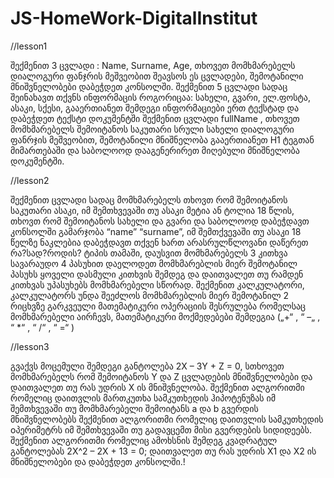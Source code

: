 # JS-HomeWork-DigitalInstitut
//lesson1

შექმენით 3 ცვლადი : Name, Surname, Age, თხოვეთ მომხმარებელს დიალოგური ფანჯრის მეშვეობით შეავსოს ეს ცვლადები, შემოტანილი მნიშვნელობები დაბეჭდეთ კონსოლში.
შექმენით 5 ცვლადი სადაც შეინახავთ თქვნს ინფორმაცის როგორიცაა: სახელი, გვარი, ელ.ფოსტა, ასაკი, სქესი, გააერთიანეთ შემდეგი ინფორმაციები ერთ ტექსტად და დაბეჭდეთ ტექსტი დოკუმენტში
შექმენით ცვლადი fullName , თხოვეთ მომხმარებელს შემოიტანოს საკუთარი სრული სახელი დიალოგური ფანრჯის მეშვეობით, შემოტანილი მნიშნელობა გააერთიანეთ H1 ტეგთან მიმართებაში და საბოლოოდ დააგენერირეთ მიღებული მნიშნელობა დოკუმენტში.

//lesson2

შექმენით ცვლადი სადაც მომხმარებელს თხოვთ რომ შემოიტანოს საკუთარი ასაკი, იმ შემთხვევაში თუ ასაკი მეტია ან ტოლია 18 წლის, თხოვთ რომ შემოიტანოს სახელი და გვარი და საბოლოოდ დაბეჭდავთ კონსოლში გამარჯობა “name” “surname”, იმ შემთქვევაში თუ ასაკი 18 წელზე ნაკლებია დაბეჭდავთ თქვენ ხართ არასრულწლოვანი
დაწერეთ რა?სად?როდის? ტიპის თამაში, დაუსვით მომხმარებელს 3 კითხვა სავარაუდო 4 პასუხით დაელოდეთ მომხმარებლის მიერ შემოტანილ პასუხს ყოველი დასმული კითხვის შემდეგ და დაითვალეთ თუ რამდენ კითხვას უპასუხებს მომხმარებელი სწორად.
შექმენით კალკულატორი, კალკულატორს უნდა შეეძლოს მომხმარებლის მიერ შემოტანილ 2 რიცხვზე გარკვეული მათემატიკური ოპერაციის შესრულება რომელსაც მომხმარებელი აირჩევს, მათემატიკური მოქმედებები შემდეგია („+“ , “ –„ , “ *“ , “ /“ , “ =“ )

//lesson3

გვაქვს მოცემული შემდეგი განტოლება 2X – 3Y + Z = 0, სთხოვეთ მომხმარებელს რომ შემოიტანოს Y და Z ცვლადების მნიშვნელობები და დაითვალეთ თუ რას უდრის X ის მნიშვნელობა.
შექმენით ალგორითმი რომელიც დაითვლის მართკუთხა სამკუთხედის ჰიპოტენუზას იმ შემთხვევაში თუ მომხმარებელი შემოიტანს a და b გვერდის მნიშვნელობებს
შექმენით ალგორითმი რომელიც დაითვლის სამკუთხედის oპერიმეტრს იმ შემთხვევაში თუ გადავცემთ მისი გვერდების სიდიდეებს.
შექმენით ალგორითმი რომელიც ამოხსნის შემდეგ კვადრატულ განტოლებას 2X^2 – 2X + 13 = 0; დაითვალეთ თუ რას უდრის X1 და X2 ის მნიშნელობები და დაბეჭდეთ კონსოლში.!
